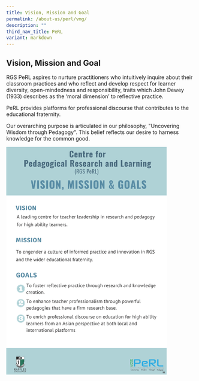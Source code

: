 ```yaml
---
title: Vision, Mission and Goal
permalink: /about-us/perl/vmg/
description: ""
third_nav_title: PeRL
variant: markdown
---
```

## Vision, Mission and Goal

RGS PeRL aspires to nurture practitioners who intuitively inquire about their classroom practices and who reflect and develop respect for learner diversity, open-mindedness and responsibility, traits which John Dewey (1933) describes as the ‘moral dimension’ to reflective practice.

PeRL provides platforms for professional discourse that contributes to the educational fraternity.

Our overarching purpose is articulated in our philosophy, "Uncovering Wisdom through Pedagogy". This belief reflects our desire to harness knowledge for the common good.

<img src="/images/PERL vmg.jpg" style="width:85%">